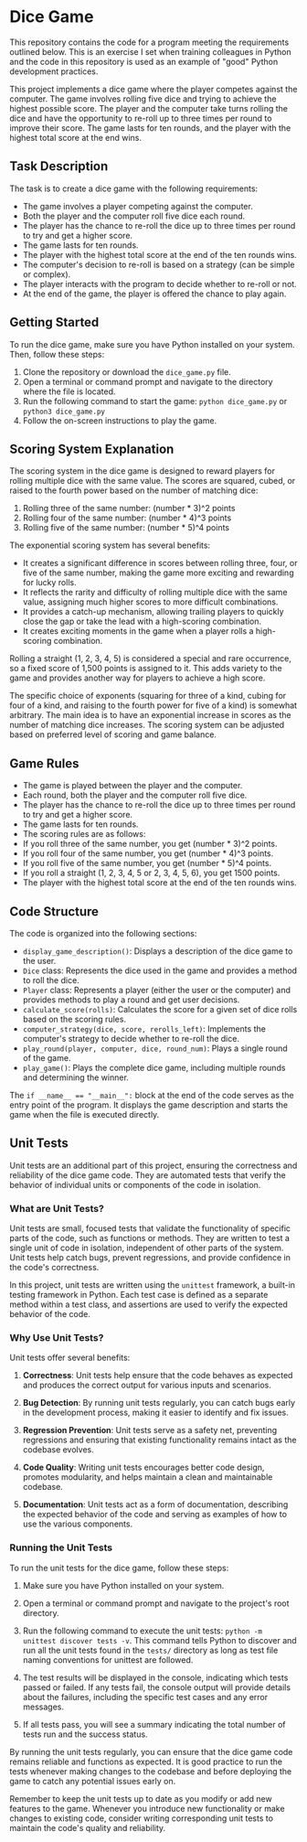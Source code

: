 # Dice Game

This repository contains the code for a program meeting the requirements outlined below. This is an exercise I set when training colleagues in Python and the code in this repository is used as an example of "good" Python development practices.


This project implements a dice game where the player competes against the computer. The game involves rolling five dice and trying to achieve the highest possible score. The player and the computer take turns rolling the dice and have the opportunity to re-roll up to three times per round to improve their score. The game lasts for ten rounds, and the player with the highest total score at the end wins.

## Task Description

The task is to create a dice game with the following requirements:

- The game involves a player competing against the computer.
- Both the player and the computer roll five dice each round.
- The player has the chance to re-roll the dice up to three times per round to try and get a higher score.
- The game lasts for ten rounds.
- The player with the highest total score at the end of the ten rounds wins.
- The computer's decision to re-roll is based on a strategy (can be simple or complex).
- The player interacts with the program to decide whether to re-roll or not.
- At the end of the game, the player is offered the chance to play again.

## Getting Started

To run the dice game, make sure you have Python installed on your system. Then, follow these steps:

1. Clone the repository or download the `dice_game.py` file.
2. Open a terminal or command prompt and navigate to the directory where the file is located.
3. Run the following command to start the game: `python dice_game.py` or `python3 dice_game.py`
4. Follow the on-screen instructions to play the game.

## Scoring System Explanation

The scoring system in the dice game is designed to reward players for rolling multiple dice with the same value. The scores are squared, cubed, or raised to the fourth power based on the number of matching dice:

1. Rolling three of the same number: (number * 3)^2 points
2. Rolling four of the same number: (number * 4)^3 points
3. Rolling five of the same number: (number * 5)^4 points

The exponential scoring system has several benefits:

- It creates a significant difference in scores between rolling three, four, or five of the same number, making the game more exciting and rewarding for lucky rolls.
- It reflects the rarity and difficulty of rolling multiple dice with the same value, assigning much higher scores to more difficult combinations.
- It provides a catch-up mechanism, allowing trailing players to quickly close the gap or take the lead with a high-scoring combination.
- It creates exciting moments in the game when a player rolls a high-scoring combination.

Rolling a straight (1, 2, 3, 4, 5) is considered a special and rare occurrence, so a fixed score of 1,500 points is assigned to it. This adds variety to the game and provides another way for players to achieve a high score.

The specific choice of exponents (squaring for three of a kind, cubing for four of a kind, and raising to the fourth power for five of a kind) is somewhat arbitrary. The main idea is to have an exponential increase in scores as the number of matching dice increases. The scoring system can be adjusted based on preferred level of scoring and game balance.

## Game Rules

- The game is played between the player and the computer.
- Each round, both the player and the computer roll five dice.
- The player has the chance to re-roll the dice up to three times per round to try and get a higher score.
- The game lasts for ten rounds.
- The scoring rules are as follows:
- If you roll three of the same number, you get (number * 3)^2 points.
- If you roll four of the same number, you get (number * 4)^3 points.
- If you roll five of the same number, you get (number * 5)^4 points.
- If you roll a straight (1, 2, 3, 4, 5 or 2, 3, 4, 5, 6), you get 1500 points.
- The player with the highest total score at the end of the ten rounds wins.

## Code Structure

The code is organized into the following sections:

- `display_game_description()`: Displays a description of the dice game to the user.
- `Dice` class: Represents the dice used in the game and provides a method to roll the dice.
- `Player` class: Represents a player (either the user or the computer) and provides methods to play a round and get user decisions.
- `calculate_score(rolls)`: Calculates the score for a given set of dice rolls based on the scoring rules.
- `computer_strategy(dice, score, rerolls_left)`: Implements the computer's strategy to decide whether to re-roll the dice.
- `play_round(player, computer, dice, round_num)`: Plays a single round of the game.
- `play_game()`: Plays the complete dice game, including multiple rounds and determining the winner.

The `if __name__ == "__main__":` block at the end of the code serves as the entry point of the program. It displays the game description and starts the game when the file is executed directly.


## Unit Tests

Unit tests are an additional part of this project, ensuring the correctness and reliability of the dice game code. They are automated tests that verify the behavior of individual units or components of the code in isolation.

### What are Unit Tests?

Unit tests are small, focused tests that validate the functionality of specific parts of the code, such as functions or methods. They are written to test a single unit of code in isolation, independent of other parts of the system. Unit tests help catch bugs, prevent regressions, and provide confidence in the code's correctness.

In this project, unit tests are written using the `unittest` framework, a built-in testing framework in Python. Each test case is defined as a separate method within a test class, and assertions are used to verify the expected behavior of the code.

### Why Use Unit Tests?

Unit tests offer several benefits:

1. **Correctness**: Unit tests help ensure that the code behaves as expected and produces the correct output for various inputs and scenarios.

2. **Bug Detection**: By running unit tests regularly, you can catch bugs early in the development process, making it easier to identify and fix issues.

3. **Regression Prevention**: Unit tests serve as a safety net, preventing regressions and ensuring that existing functionality remains intact as the codebase evolves.

4. **Code Quality**: Writing unit tests encourages better code design, promotes modularity, and helps maintain a clean and maintainable codebase.

5. **Documentation**: Unit tests act as a form of documentation, describing the expected behavior of the code and serving as examples of how to use the various components.

### Running the Unit Tests

To run the unit tests for the dice game, follow these steps:

1. Make sure you have Python installed on your system.

2. Open a terminal or command prompt and navigate to the project's root directory.

3. Run the following command to execute the unit tests: `python -m unittest discover tests -v`. This command tells Python to discover and run all the unit tests found in the `tests/` directory as long as test file naming conventions for unittest are followed.

4. The test results will be displayed in the console, indicating which tests passed or failed. If any tests fail, the console output will provide details about the failures, including the specific test cases and any error messages.

5. If all tests pass, you will see a summary indicating the total number of tests run and the success status.

By running the unit tests regularly, you can ensure that the dice game code remains reliable and functions as expected. It is good practice to run the tests whenever making changes to the codebase and before deploying the game to catch any potential issues early on.

Remember to keep the unit tests up to date as you modify or add new features to the game. Whenever you introduce new functionality or make changes to existing code, consider writing corresponding unit tests to maintain the code's quality and reliability.
